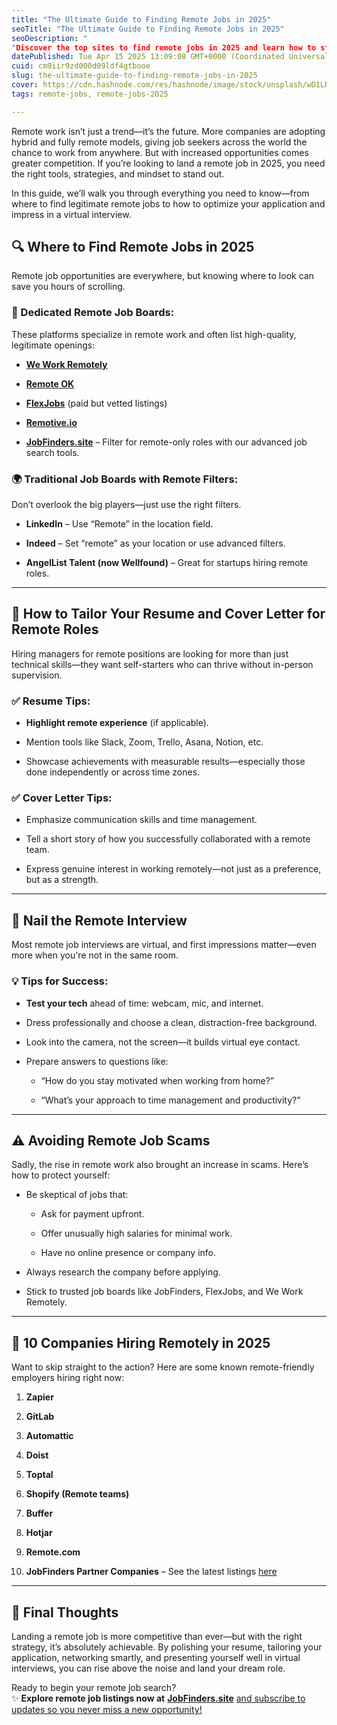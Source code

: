 ```yaml
---
title: "The Ultimate Guide to Finding Remote Jobs in 2025"
seoTitle: "The Ultimate Guide to Finding Remote Jobs in 2025"
seoDescription: "
"Discover the top sites to find remote jobs in 2025 and learn how to stand out with expert resume tips, interview advice, and job scam warnings."
datePublished: Tue Apr 15 2025 13:09:08 GMT+0000 (Coordinated Universal Time)
cuid: cm9iir9zd000d09ldf4gtbooe
slug: the-ultimate-guide-to-finding-remote-jobs-in-2025
cover: https://cdn.hashnode.com/res/hashnode/image/stock/unsplash/wD1LRb9OeEo/upload/9881a858d5a53bec8f2c720175ff4b3d.jpeg
tags: remote-jobs, remote-jobs-2025

---
```


Remote work isn’t just a trend—it’s the future. More companies are adopting hybrid and fully remote models, giving job seekers across the world the chance to work from anywhere. But with increased opportunities comes greater competition. If you’re looking to land a remote job in 2025, you need the right tools, strategies, and mindset to stand out.

In this guide, we’ll walk you through everything you need to know—from where to find legitimate remote jobs to how to optimize your application and impress in a virtual interview.

## 🔍 Where to Find Remote Jobs in 2025

Remote job opportunities are everywhere, but knowing where to look can save you hours of scrolling.

### 💼 Dedicated Remote Job Boards:

These platforms specialize in remote work and often list high-quality, legitimate openings:

* [**We Work Remotely**](https://weworkremotely.com/)
    
* [**Remote OK**](https://remoteok.com/)
    
* [**FlexJobs**](https://www.flexjobs.com/) (paid but vetted listings)
    
* [**Remotive.io**](https://remotive.io/)
    
* [**JobFinders.site**](https://jobfinders.site) – Filter for remote-only roles with our advanced job search tools.
    

### 🌍 Traditional Job Boards with Remote Filters:

Don’t overlook the big players—just use the right filters.

* **LinkedIn** – Use “Remote” in the location field.
    
* **Indeed** – Set “remote” as your location or use advanced filters.
    
* **AngelList Talent (now Wellfound)** – Great for startups hiring remote roles.
    

---

## 🧾 How to Tailor Your Resume and Cover Letter for Remote Roles

Hiring managers for remote positions are looking for more than just technical skills—they want self-starters who can thrive without in-person supervision.

### ✅ Resume Tips:

* **Highlight remote experience** (if applicable).
    
* Mention tools like Slack, Zoom, Trello, Asana, Notion, etc.
    
* Showcase achievements with measurable results—especially those done independently or across time zones.
    

### ✅ Cover Letter Tips:

* Emphasize communication skills and time management.
    
* Tell a short story of how you successfully collaborated with a remote team.
    
* Express genuine interest in working remotely—not just as a preference, but as a strength.
    

---

## 🎥 Nail the Remote Interview

Most remote job interviews are virtual, and first impressions matter—even more when you're not in the same room.

### 💡 Tips for Success:

* **Test your tech** ahead of time: webcam, mic, and internet.
    
* Dress professionally and choose a clean, distraction-free background.
    
* Look into the camera, not the screen—it builds virtual eye contact.
    
* Prepare answers to questions like:
    
    * “How do you stay motivated when working from home?”
        
    * “What’s your approach to time management and productivity?”
        

---

## ⚠️ Avoiding Remote Job Scams

Sadly, the rise in remote work also brought an increase in scams. Here’s how to protect yourself:

* Be skeptical of jobs that:
    
    * Ask for payment upfront.
        
    * Offer unusually high salaries for minimal work.
        
    * Have no online presence or company info.
        
* Always research the company before applying.
    
* Stick to trusted job boards like JobFinders, FlexJobs, and We Work Remotely.
    

---

## 🏢 10 Companies Hiring Remotely in 2025

Want to skip straight to the action? Here are some known remote-friendly employers hiring right now:

1. **Zapier**
    
2. **GitLab**
    
3. **Automattic**
    
4. **Doist**
    
5. **Toptal**
    
6. **Shopify (Remote teams)**
    
7. **Buffer**
    
8. **Hotjar**
    
9. **Remote.com**
    
10. **JobFinders Partner Companies** – See the latest listings [here](https://jobfinders.site)
    

---

## 💬 Final Thoughts

Landing a remote job is more competitive than ever—but with the right strategy, it’s absolutely achievable. By polishing your resume, tailoring your application, networking smartly, and presenting yourself well in virtual interviews, you can rise above the noise and land your dream role.

Ready to begin your remote job search?  
✨ **Explore remote job listings now at** [**JobFinders.site**](https://jobfinders.site/search?search_term=remote) [and subscribe to updates so you never miss a new opportunity!](https://jobfinders.site/search?search_term=remote)